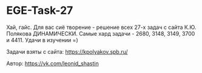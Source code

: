 # EGE-Task-27

Хай, гайс. Для вас сиё творение - решение всех 27-х задач с сайта К.Ю. Полякова ДИНАМИЧЕСКИ. Самые хард задачи - 2680, 3148, 3149, 3700 и 4411. 
Удачи в изучении =)

Задачи взяты с сайта: https://kpolyakov.spb.ru/

Автор: https://vk.com/leonid_shastin
